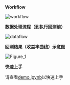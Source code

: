 **Workflow**

![workflow](https://user-images.githubusercontent.com/101194077/205469963-7c0bd445-4478-4671-a886-0fdf2e4a6fa6.png)  


**数据处理流程（到执行回测前）**

![dataflow](https://user-images.githubusercontent.com/101194077/205479943-4b5d0a5c-b905-4e9e-85ab-190d9869c32c.png)

**回测结果（收益率曲线）示意图**

![Figure_1](https://user-images.githubusercontent.com/101194077/205479965-23b366f9-243d-41f9-953d-bf254d92b4b3.png)

**快速上手**

请查看[demo.ipynb](https://github.com/HaoningChen/ScutQuant/blob/main/scutquant/demo.ipynb)以快速上手

